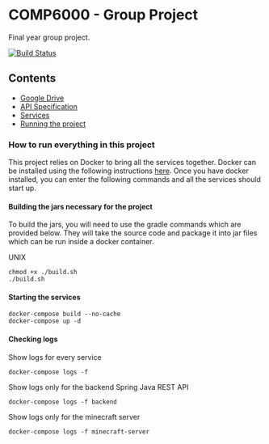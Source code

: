 # COMP6000 - Group Project
Final year group project.

[![Build Status](https://ci.dgrinbergs.com/api/badges/dgrinbergs/comp6000/status.svg?ref=refs/heads/develop)](https://ci.dgrinbergs.com/dgrinbergs/comp6000)

## Contents
* [Google Drive](https://drive.google.com/drive/folders/1956QOpzN265OdxG60flO1qk3QptO6gZQ)
* [API Specification](./documentation/api-specification.md)
* [Services](./documentation/services.md)
* [Running the project](#how-to-run-everything-in-this-project)

### How to run everything in this project
This project relies on Docker to bring all the services together.
Docker can be installed using the following instructions [here](https://docs.docker.com/get-docker/).
Once you have docker installed, you can enter the following commands and all the services should start up.

#### Building the jars necessary for the project
To build the jars, you will need to use the gradle commands which are provided below. They will take the source code and
package it into jar files which can be run inside a docker container.

UNIX
```shell
chmod +x ./build.sh
./build.sh
```

#### Starting the services
```shell
docker-compose build --no-cache
docker-compose up -d
```

#### Checking logs
Show logs for every service
```shell
docker-compose logs -f
```

Show logs only for the backend Spring Java REST API
```shell
docker-compose logs -f backend
```

Show logs only for the minecraft server
```shell
docker-compose logs -f minecraft-server
```
